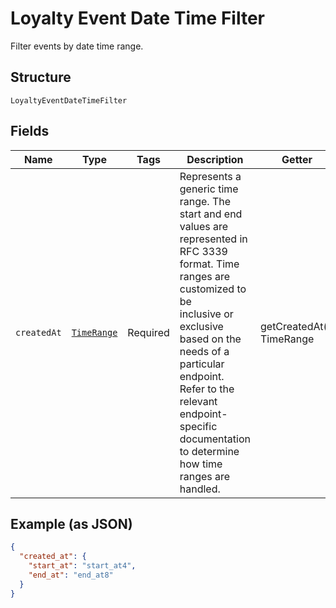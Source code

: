 
# Loyalty Event Date Time Filter

Filter events by date time range.

## Structure

`LoyaltyEventDateTimeFilter`

## Fields

| Name | Type | Tags | Description | Getter | Setter |
|  --- | --- | --- | --- | --- | --- |
| `createdAt` | [`TimeRange`](../../doc/models/time-range.md) | Required | Represents a generic time range. The start and end values are<br>represented in RFC 3339 format. Time ranges are customized to be<br>inclusive or exclusive based on the needs of a particular endpoint.<br>Refer to the relevant endpoint-specific documentation to determine<br>how time ranges are handled. | getCreatedAt(): TimeRange | setCreatedAt(TimeRange createdAt): void |

## Example (as JSON)

```json
{
  "created_at": {
    "start_at": "start_at4",
    "end_at": "end_at8"
  }
}
```

